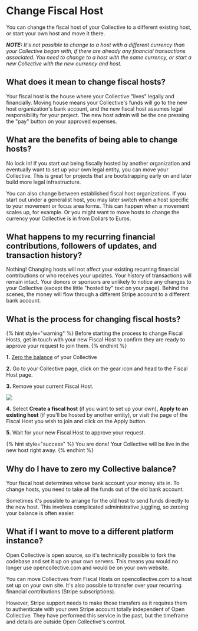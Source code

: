 # Change Fiscal Host

You can change the fiscal host of your Collective to a different existing host, or start your own host and move it there.

_**NOTE:** It's not possible to change to a host with a different currency than your Collective began with, if there are already any financial transactions associated. You need to change to a host with the same currency, or start a new Collective with the new currency and host._

## What does it mean to change fiscal hosts?

Your fiscal host is the house where your Collective "lives" legally and financially. Moving house means your Collective's funds will go to the new host organization's bank account, and the new fiscal host assumes legal responsibility for your project. The new host admin will be the one pressing the "pay" button on your approved expenses.

## What are the benefits of being able to change hosts?

No lock in! If you start out being fiscally hosted by another organization and eventually want to set up your own legal entity, you can move your Collective. This is great for projects that are bootstrapping early on and later build more legal infrastructure.

You can also change between established fiscal host organizations. If you start out under a generalist host, you may later switch when a host specific to your movement or focus area forms. This can happen when a movement scales up, for example. Or you might want to move hosts to change the currency your Collective is in from Dollars to Euros.

## What happens to my recurring financial contributions, followers of updates, and transaction history?

Nothing! Changing hosts will not affect your existing recurring financial contributions or who receives your updates. Your history of transactions will remain intact. Your donors or sponsors are unlikely to notice any changes to your Collective \(except the little "hosted by" text on your page\). Behind the scenes, the money will flow through a different Stripe account to a different bank account.

## What is the process for changing fiscal hosts?

{% hint style="warning" %}
Before starting the process to change Fiscal Hosts, get in touch with your new Fiscal Host to confirm they are ready to approve your request to join them.
{% endhint %}

**1.** [Zero the balance](zero-collective-balance.md) of your Collective

**2.** Go to your Collective page, click on the gear icon and head to the Fiscal Host page.

**3.** Remove your current Fiscal Host.

![](../.gitbook/assets/collectives_change-a-fiscal-host.png)

**4.** Select **Create a fiscal host** \(if you want to set up your own\), **Apply to an existing host** \(if you'll be hosted by another entity\), or visit the page of the Fiscal Host you wish to join and click on the Apply button.

**5.** Wait for your new Fiscal Host to approve your request.

{% hint style="success" %}
You are done! Your Collective will be live in the new host right away.
{% endhint %}

## Why do I have to zero my Collective balance?

Your fiscal host determines whose bank account your money sits in. To change hosts, you need to take all the funds out of the old bank account.

Sometimes it's possible to arrange for the old host to send funds directly to the new host. This involves complicated administrative juggling, so zeroing your balance is often easier.

## What if I want to move to a different platform instance?

Open Collective is open source, so it's technically possible to fork the codebase and set it up on your own servers. This means you would no longer use opencollective.com and would be on your own website.

You can move Collectives from Fiscal Hosts on opencollective.com to a host set up on your own site. It's also possible to transfer over your recurring financial contributions \(Stripe subscriptions\).

However, Stripe support needs to make those transfers as it requires them to authenticate with your own Stripe account totally independent of Open Collective. They have performed this service in the past, but the timeframe and details are outside Open Collective's control.

